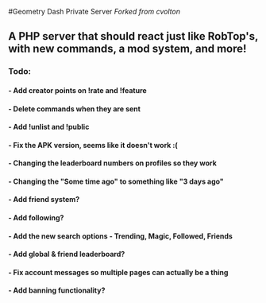 #Geometry Dash Private Server
*Forked from cvolton*

## A PHP server that should react just like RobTop's, with new commands, a mod system, and more!

### Todo:
#### - Add creator points on !rate and !feature
#### - Delete commands when they are sent
#### - Add !unlist and !public
#### - Fix the APK version, seems like it doesn't work :(
#### - Changing the leaderboard numbers on profiles so they work
#### - Changing the "Some time ago" to something like "3 days ago"
#### - Add friend system?
#### - Add following?
#### - Add the new search options - Trending, Magic, Followed, Friends
#### - Add global & friend leaderboard?
#### - Fix account messages so multiple pages can actually be a thing
#### - Add banning functionality?
